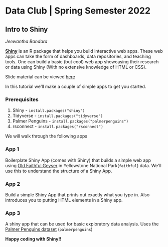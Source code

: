 # Data Club | Spring Semester 2022 

## Intro to Shiny
_Jeewantha Bandara_

[**Shiny**](https://shiny.rstudio.com/) is an R package that helps you build interactive web apps. These web apps can take the form of dashboards, data repositories, and teaching tools. One can build a basic (but cool) web app showcasing their research or data using Shiny (With no extensive knowledge of HTML or CSS).  

Slide material can be viewed [here](https://docs.google.com/presentation/d/1po3kWA44FBB3Kp7eGNJ5zuUOJXi6J_N4tXT_MAsMP6E/edit?usp=sharing)

In this tutorial we'll make a couple of simple apps to get you started.

### Prerequisites
1. Shiny - `install.packages("shiny")` 
2. Tidyverse - `install.packages("tidyverse")`
3. Palmer Penguins - `install.packages("palmerpenguins")`
4. rsconnect - `install.packages("rsconnect")`

We will walk through the following apps

### App 1
Boilerplate Shiny App (comes with Shiny) that builds a simple web app using [Old Faithful Geyser](https://en.wikipedia.org/wiki/Old_Faithful) in Yellowstone National Park(`faithful`) data. We'll use this to understand the structure of a Shiny App.

### App 2
Build a simple Shiny App that prints out exactly what you type in. Also introduces you to putting HTML elements in a Shiny app.

### App 3

A shiny app that can be used for basic exploratory data analysis. Uses the [Palmer Penguins dataset](https://allisonhorst.github.io/palmerpenguins/) (`palmerpenguins`)[](https://github.com/wajra/mid_atlantic_process_models.git)

**Happy coding with Shiny!!**